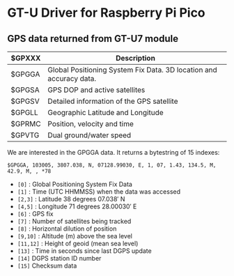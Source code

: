 # GT-U Driver for Raspberry Pi Pico

## GPS data returned from GT-U7 module

|$GPXXX  | Description |
| ------ | ----------- |
| $GPGGA | Global Positioning System Fix Data. 3D location and accuracy data. |
| $GPGSA | GPS DOP and active satellites |
| $GPGSV | Detailed information of the GPS satellite |
| $GPGLL | Geographic Latitude and Longitude |
| $GPRMC | Position, velocity and time |
| $GPVTG | Dual ground/water speed |

We are interested in the GPGGA data. It returns a bytestring of 15 indexes:

`$GPGGA, 103005, 3807.038, N, 07128.99030, E, 1, 07, 1.43, 134.5, M, 42.9, M, , *78`

* `[0]` : Global Positioning System Fix Data
* `[1]` : Time (UTC HHMMSS) when the data was accessed
* `[2,3]` : Latitude 38 degrees 07.038′ N
* `[4,5]` : Longitude 71 degrees 28.00030′ E
* `[6]` : GPS fix
* `[7]` : Number of satellites being tracked
* `[8]` : Horizontal dilution of position
* `[9,10]` : Altitude (m) above the sea level
* `[11,12]` : Height of geoid (mean sea level)
* `[13]` : Time in seconds since last DGPS update
* `[14]` DGPS station ID number
* `[15]` Checksum data